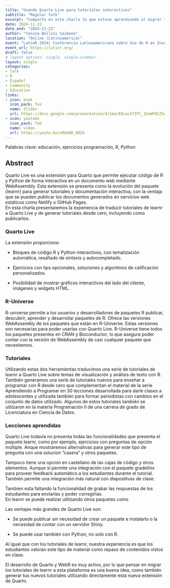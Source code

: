```yaml
---
title: "Usando Quarto Live para tutoriales interactivos"
subtitle: "Regular talk"
excerpt: "Comparto en esta charla lo que estuve aprendiendo al migrar tutoriales interactivos a Quarto Live"
date: 2024-11-22
date_end: "2024-11-22"
author: "Yanina Bellini Saibene"
location: "Online (Latinoamérica)"
event: "LatinR 2024| Conferencia Latinoamericana sobre Uso de R en Investigación + Desarrollo"
event_url: https://latinr.org/
draft: false
# layout options: single, single-sidebar
layout: single
categories:
- Talk
- R
- Español
- Community
- Education
links:
- icon: book
  icon_pack: fas
  name: Slides
  url: https://docs.google.com/presentation/d/1mycE6LacXfIPl_1GxWF8CZhwizUhiCFxJ7NU58grwpw/edit?usp=sharing
- icon: youtube
  icon_pack: fab
  name: video 
  url: https://youtu.be/xRA4QD_U0Z4
---
```


Palabras clave:  educación, ejercicios programación, R, Python

## Abstract
Quarto Live es una extensión para Quarto que permite ejecutar código de R y Python 
de forma interactiva en un documento web mediante WebAssembly. 
Esta extensión se presenta como la evolución del paquete {learnr} para generar 
tutoriales y documentación interactiva, con la ventaja que se pueden publicar 
los documentos generados en servicios web estáticos como Netlify o GitHub Pages.  
En esta charla presentaremos la experiencia de traducir tutoriales de learnr a 
Quarto Live y de generar tutoriales desde cero, incluyendo como publicarlos.

### Quarto Live 

La extensión proporciona:

* Bloques de código R y Python interactivos, con tematización automática, resaltado de sintaxis y autocompletado.

* Ejercicios con tips opcionales, soluciones y algoritmos de calificación personalizados.

* Posibilidad de mostrar gráficos interactivos del lado del cliente, imágenes y widgets HTML.

### R-Universe

R-universe permite a los usuarios y desarrolladores de paquetes R publicar, descubrir, 
aprender y desarrollar paquetes de R.  Ofrece las versiones WebAssembly de los paquetes 
que están en R-Universe.  Estas versiones son necesarias para poder usarlas con Quarto Live. 
R-Universe tiene todos los paquetes presentes en CRAN y Bioconductor, 
lo que asegura poder contar con la versión de WebAssembly de casi cualquier paquete que necesitemos.

### Tutoriales

Utilizando estas dos herramientas traducimos una serie de tutoriales de learnr a 
Quarto Live sobre temas de visualización y análisis de texto con R. 
También generamos una serie de tutoriales nuevos para enseñar a programar con R 
desde cero que complementan el material de la serie Aprendiendo a Programar en 
30 lecciones desarrollada para darle clases a adolescentes y utilizada también 
para formar periodistas con cambios en el conjunto de datos utilizado. 
Algunos de estos tutoriales también se utilizaron en la materia Programación II 
de una carrera de grado de Licenciatura en Ciencia de Datos. 

### Lecciones aprendidas

Quarto Live todavía no presenta todas las funcionalidades que presenta el paquete learnr, 
como por ejemplo, ejercicios con preguntas de opción múltiple. 
Anque mostraremos alternativas para generar este tipo de pregunta con una solucion “casera” 
y otros paquetes.

Tampoco tiene una opcion en castellano de las cajas de código y otros elementos. 
Aunque sí permite una integración con el paquete gradethis para proveer feedback 
automático a los estudiantes durante el tutorial. 
También permite una integración más natural con diapositivas de clase.

Tambien esta faltando la funcionalidad de grabar las respuestas de 
los estudiantes para enviarlas y poder corregirlas.  
En learnr se puede realizar utilizando otros paquetes como   

Las ventajas más grandes de Quarto Live son:

* Se puede publicar sin necesidad de crear un paquete e instalarlo o la necesidad de contar con un servidor Shiny.

* Se puede usar también con Python, no solo con R. 

Al igual que con los tutoriales de learnr, nuestra experiencia es que 
los estudiantes valoran este tipo de material como repaso de contenidos vistos en clase. 

El desarrollo de Quarto y WebR es muy activo, por lo que pensar en migrar los tutoriales 
de learnr a esta plataforma es una buena idea, como también generar tus nuevos tutoriales 
utilizando directamente esta nueva extensión de Quarto. 
